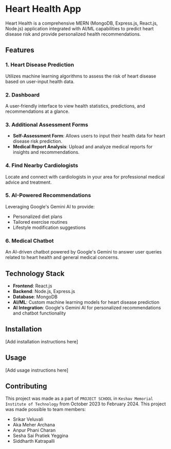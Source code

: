 # Heart Health App

Heart Health is a comprehensive MERN (MongoDB, Express.js, React.js, Node.js) application integrated with AI/ML capabilities to predict heart disease risk and provide personalized health recommendations.

## Features

### 1. Heart Disease Prediction
Utilizes machine learning algorithms to assess the risk of heart disease based on user-input health data.

### 2. Dashboard
A user-friendly interface to view health statistics, predictions, and recommendations at a glance.

### 3. Additional Assessment Forms
- **Self-Assessment Form**: Allows users to input their health data for heart disease risk prediction.
- **Medical Report Analysis**: Upload and analyze medical reports for insights and recommendations.

### 4. Find Nearby Cardiologists
Locate and connect with cardiologists in your area for professional medical advice and treatment.

### 5. AI-Powered Recommendations
Leveraging Google's Gemini AI to provide:
- Personalized diet plans
- Tailored exercise routines
- Lifestyle modification suggestions

### 6. Medical Chatbot
An AI-driven chatbot powered by Google's Gemini to answer user queries related to heart health and general medical concerns.

## Technology Stack

- **Frontend**: React.js
- **Backend**: Node.js, Express.js
- **Database**: MongoDB
- **AI/ML**: Custom machine learning models for heart disease prediction
- **AI Integration**: Google's Gemini AI for personalized recommendations and chatbot functionality

## Installation

[Add installation instructions here]

## Usage

[Add usage instructions here]

## Contributing
This project was made as a part of `PROJECT SCHOOL` in `Keshav Memorial Institute of Technology` from October 2023 to February 2024.
This project was made possible to team members:
- Srikar Veluvali
- Aka Meher Archana
- Anpur Phani Charan
- Sesha Sai Pratiek Yeggina
- Siddharth Katrapalli
